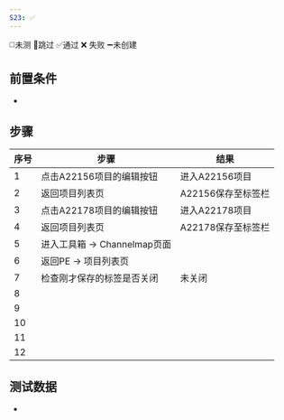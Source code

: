 ```yaml
---
S23: ✅
---
```

◻️未测    🚫跳过     ✅通过    ❌ 失败    ➖未创建

## 前置条件

- 

## 步骤

| 序号  | 步骤                    | 结果           |
| --- | --------------------- | ------------ |
| 1   | 点击A22156项目的编辑按钮       | 进入A22156项目   |
| 2   | 返回项目列表页               | A22156保存至标签栏 |
| 3   | 点击A22178项目的编辑按钮       | 进入A22178项目   |
| 4   | 返回项目列表页               | A22178保存至标签栏 |
| 5   | 进入工具箱 -> Channelmap页面 |              |
| 6   | 返回PE -> 项目列表页         |              |
| 7   | 检查刚才保存的标签是否关闭         | 未关闭          |
| 8   |                       |              |
| 9   |                       |              |
| 10  |                       |              |
| 11  |                       |              |
| 12  |                       |              |

## 测试数据

- 
